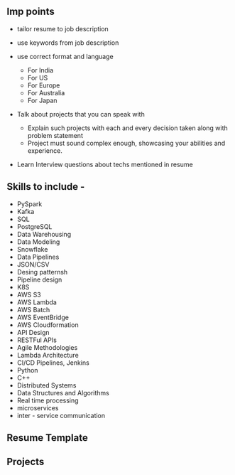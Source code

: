 ## Imp points
- tailor resume to job description
- use keywords from job description
- use correct format and language
  - For India
  - For US
  - For Europe
  - For Australia
  - For Japan

- Talk about projects that you can speak with
  - Explain such projects with each and every decision taken along with problem statement
  - Project must sound complex enough, showcasing your abilities and experience.
- Learn Interview questions about techs mentioned in resume



## Skills to include - 
- PySpark
- Kafka
- SQL
- PostgreSQL
- Data Warehousing
- Data Modeling
- Snowflake
- Data Pipelines
- JSON/CSV
- Desing patternsh
- Pipeline design
- K8S
- AWS S3
- AWS Lambda
- AWS Batch
- AWS EventBridge
- AWS Cloudformation
- API Design 
- RESTFul APIs
- Agile Methodologies
- Lambda Architecture
- CI/CD Pipelines, Jenkins
- Python
- C++
- Distributed Systems
- Data Structures and Algorithms
- Real time processing
- microservices
- inter - service communication

## Resume Template

## Projects